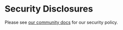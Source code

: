 # Security Disclosures

Please see [our community docs](https://oauth2-proxy.github.io/oauth2-proxy/docs/community/security) for our security policy.
